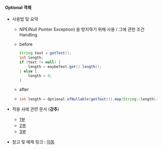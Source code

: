 #### Optional 객체 

- 사용법 및 요약 

  - NPE(Null Pointer Exception) 을 방지하기 위해 사용 / 그에 관한 조건 Handling

  - before

    ```java
    String text = getText();
    int length;
    if (text != null) {
    	length = maybeText.get().length();
    } else {
    	length = 0;
    }
    ```

  - after

  - ```java
    int length = Optional.ofNullable(getText()).map(String::length).orElse(0);
    ```

    

- 적용 사례 관련 문서 (**강추**)
  - [1부](http://www.daleseo.com/java8-optional-before/)
  - [2부](http://www.daleseo.com/java8-optional-after/)
  - [3부](http://www.daleseo.com/java8-optional-before/)
- 참고 및 예제 링크 : [이동](https://medium.com/@joongwon/optional%EC%9D%84-%EC%9D%B4%EC%9A%A9%ED%95%98%EC%97%AC-java%EC%9D%98-nullpointerexception%EC%9D%84-%ED%94%BC%ED%95%B4%EB%B3%B4%EC%9E%90-e9cac719a2d6)